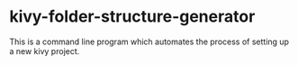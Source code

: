 # kivy-folder-structure-generator
This is a command line program which automates the process of setting up a new kivy project.
